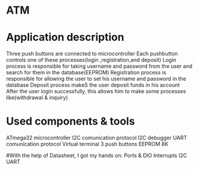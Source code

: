 # ATM
# Application description
 Three push buttons are connected to microcontroller
 Each pushbutton controls one of these processes(login ,registration,and deposit)
 Login process is responsible for taking  username and password from the user and search for them in the database(EEPROM)
 Registration process is responsible for allowing the user to set his username and password in the database
 Deposit process makeS the user deposit funds in his account
 After the user login successfully, this allows him to make some processes like(withdrawal & inquiry) 

# Used components & tools
ATmega32 microcontroller 
I2C comunication protocol
I2C debugger
UART comunication protocol
Virtual terminal
3 push buttons
EEPROM 8K

#With the help of Datasheet, I got my hands on:
Ports & DIO
Interrupts
I2C
UART



